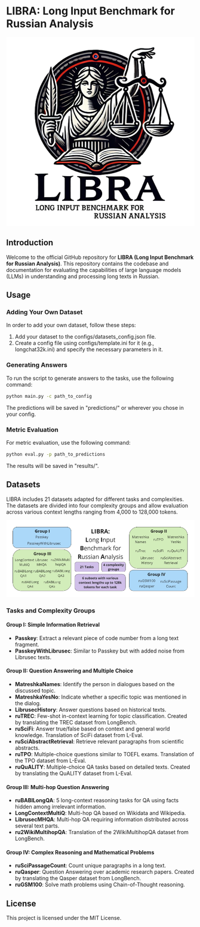 # LIBRA: Long Input Benchmark for Russian Analysis
<p align="center">
  <picture>
    <img alt="LIBRA" src="docs/LIBRA_logo.png" style="max-width: 100%;">
  </picture>
</p>
 
## Introduction

Welcome to the official GitHub repository for **LIBRA (Long Input Benchmark for Russian Analysis)**. This repository contains the codebase and documentation for evaluating the capabilities of large language models (LLMs) in understanding and processing long texts in Russian.

## Usage

### Adding Your Own Dataset

In order to add your own dataset, follow these steps:

  1. Add your dataset to the configs/datasets_config.json file.
  2. Create a config file using configs/template.ini for it (e.g., longchat32k.ini) and specify the necessary parameters in it.

### Generating Answers

To run the script to generate answers to the tasks, use the following command:

```bash
python main.py -c path_to_config
```

The predictions will be saved in "predictions/" or wherever you chose in your config.
### Metric Evaluation

For metric evaluation, use the following command:

```bash
python eval.py -p path_to_predictions
```
The results will be saved in "results/".
## Datasets

LIBRA includes 21 datasets adapted for different tasks and complexities. The datasets are divided into four complexity groups and allow evaluation across various context lengths ranging from 4,000 to 128,000 tokens.

<p align="center">
  <picture>
    <img alt="LIBRA" src="docs/LIBRA_table.png" style="max-width: 100%;">
  </picture>
</p>

### Tasks and Complexity Groups

#### Group I: Simple Information Retrieval
- **Passkey**: Extract a relevant piece of code number from a long text fragment.
- **PasskeyWithLibrusec**: Similar to Passkey but with added noise from Librusec texts.

#### Group II: Question Answering and Multiple Choice
- **MatreshkaNames**: Identify the person in dialogues based on the discussed topic.
- **MatreshkaYesNo**: Indicate whether a specific topic was mentioned in the dialog.
- **LibrusecHistory**: Answer questions based on historical texts.
- **ruTREC**: Few-shot in-context learning for topic classification. Created by translating the TREC dataset from LongBench.
- **ruSciFi**: Answer true/false based on context and general world knowledge. Translation of SciFi dataset from L-Eval.
- **ruSciAbstractRetrieval**: Retrieve relevant paragraphs from scientific abstracts.
- **ruTPO**: Multiple-choice questions similar to TOEFL exams. Translation of the TPO dataset from L-Eval.
- **ruQuALITY**: Multiple-choice QA tasks based on detailed texts. Created by translating the QuALITY dataset from L-Eval.

#### Group III: Multi-hop Question Answering
- **ruBABILongQA**: 5 long-context reasoning tasks for QA using facts hidden among irrelevant information.
- **LongContextMultiQ**: Multi-hop QA based on Wikidata and Wikipedia.
- **LibrusecMHQA**: Multi-hop QA requiring information distributed across several text parts.
- **ru2WikiMultihopQA**: Translation of the 2WikiMultihopQA dataset from LongBench.

#### Group IV: Complex Reasoning and Mathematical Problems
- **ruSciPassageCount**: Count unique paragraphs in a long text.
- **ruQasper**: Question Answering over academic research papers. Created by translating the Qasper dataset from LongBench.
- **ruGSM100**: Solve math problems using Chain-of-Thought reasoning.

## License

This project is licensed under the MIT License.

